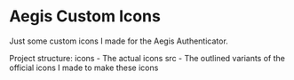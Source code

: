 # Aegis Custom Icons
Just some custom icons I made for the Aegis Authenticator.

Project structure:
icons - The actual icons
src - The outlined variants of the official icons I made to make these icons
